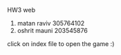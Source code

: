HW3 web
1) matan raviv 305764102
2) oshrit mauni 203545876

click on index file to open the game :)
